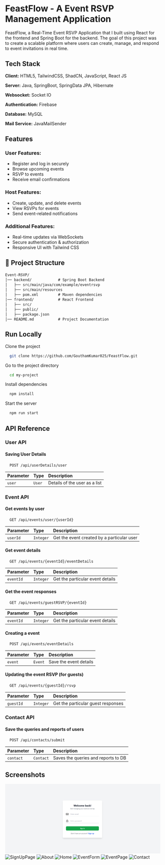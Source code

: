# FeastFlow - A Event RSVP Management Application

FeastFlow, a Real-Time Event RSVP Application that I built using React for the frontend and Spring Boot for the backend. The goal of this project was to create a scalable platform where users can create, manage, and respond to event invitations in real time.

## Tech Stack

**Client:** HTML5, TailwindCSS, ShadCN, JavaScript, React JS

**Server:** Java, SpringBoot, SpringData JPA, Hibernate

**Websocket:** Socket IO

**Authentication:** Firebase

**Database:** MySQL

**Mail Service:** JavaMailSender

## Features

### User Features:

- Register and log in securely
- Browse upcoming events
- RSVP to events
- Receive email confirmations

### Host Features:

- Create, update, and delete events
- View RSVPs for events
- Send event-related notifications

### Additional Features:

- Real-time updates via WebSockets
- Secure authentication & authorization
- Responsive UI with Tailwind CSS

## 📂 Project Structure

```
Event-RSVP/
│── backend/            # Spring Boot Backend
│   ├── src/main/java/com/example/eventrsvp
│   ├── src/main/resources
│   ├── pom.xml         # Maven dependencies
│── frontend/           # React Frontend
│   ├── src/
│   ├── public/
│   ├── package.json
│── README.md           # Project Documentation
```

## Run Locally

Clone the project

```bash
  git clone https://github.com/GouthamKumar025/FeastFlow.git
```

Go to the project directory

```bash
  cd my-project
```

Install dependencies

```bash
  npm install
```

Start the server

```bash
  npm run start
```

## API Reference

### User API

#### Saving User Details

```http
  POST /api/userDetails/user
```

| Parameter | Type   | Description                   |
| :-------- | :----- | :---------------------------- |
| `user`    | `User` | Details of the user as a list |

### Event API

#### Get events by user

```http
  GET /api/events/user/{userId}
```

| Parameter | Type      | Description                                |
| :-------- | :-------- | :----------------------------------------- |
| `userId`  | `Integer` | Get the event created by a particular user |

#### Get event details

```http
  GET /api/events/{eventId}/eventDetails
```

| Parameter | Type      | Description                      |
| :-------- | :-------- | :------------------------------- |
| `eventId` | `Integer` | Get the particular event details |

#### Get the event responses

```http
  GET /api/events/guestRSVP/{eventId}
```

| Parameter | Type      | Description                      |
| :-------- | :-------- | :------------------------------- |
| `eventId` | `Integer` | Get the particular event details |

#### Creating a event

```http
  POST /api/events/eventDetails
```

| Parameter | Type    | Description            |
| :-------- | :------ | :--------------------- |
| `event`   | `Event` | Save the event details |

#### Updating the event RSVP (for guests)

```http
  GET /api/events/{guestId}/rsvp
```

| Parameter | Type      | Description                        |
| :-------- | :-------- | :--------------------------------- |
| `guestId` | `Integer` | Get the particular guest responses |

### Contact API

#### Save the queries and reports of users

```http
  POST /api/contacts/submit
```

| Parameter | Type      | Description                         |
| :-------- | :-------- | :---------------------------------- |
| `contact` | `Contact` | Saves the queries and reports to DB |

## Screenshots

![LoginPage](assets/Loginform.png)
![SignUpPage](.assets/Signup_Page.png)
![About](.assets/About.png)
![Home](.assets/Homepage.png)
![EventForm](.assets/EventForm.png)
![EventPage](.assets/EventPage.png)
![Contact](.assets/Contact.png)
